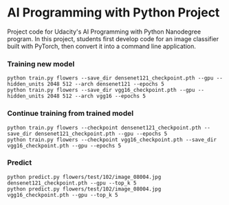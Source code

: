 # AI Programming with Python Project

Project code for Udacity's AI Programming with Python Nanodegree program. In this project, students first develop code for an image classifier built with PyTorch, then convert it into a command line application.

### Training new model
```
python train.py flowers --save_dir densenet121_checkpoint.pth --gpu --hidden_units 2048 512 --arch densenet121 --epochs 5
python train.py flowers --save_dir vgg16_checkpoint.pth --gpu --hidden_units 2048 512 --arch vgg16 --epochs 5
```

### Continue training from trained model
```
python train.py flowers --checkpoint densenet121_checkpoint.pth --save_dir densenet121_checkpoint.pth --gpu --epochs 5
python train.py flowers --checkpoint vgg16_checkpoint.pth --save_dir vgg16_checkpoint.pth --gpu --epochs 5
```

### Predict
```
python predict.py flowers/test/102/image_08004.jpg densenet121_checkpoint.pth --gpu --top_k 5
python predict.py flowers/test/102/image_08004.jpg vgg16_checkpoint.pth --gpu --top_k 5
```
